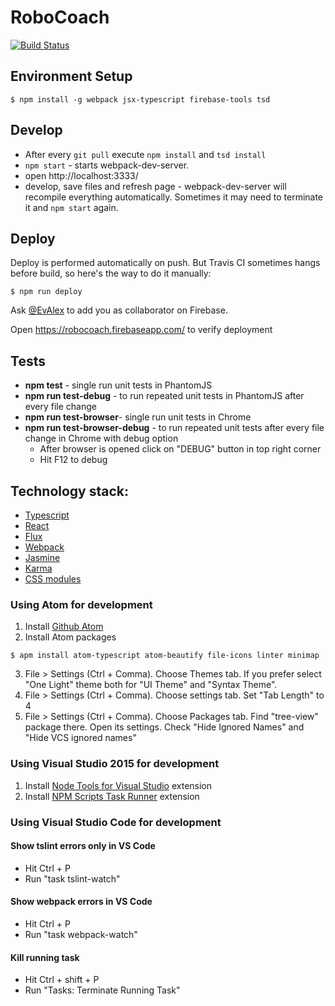 ﻿# RoboCoach

[![Build Status](https://api.travis-ci.org/EvAlex/RoboCoach.svg?branch=master)](http://travis-ci.org/EvAlex/RoboCoach)

## Environment Setup
```shell
$ npm install -g webpack jsx-typescript firebase-tools tsd
```

## Develop
* After every `git pull` execute `npm install` and `tsd install`
* `npm start` - starts webpack-dev-server.
* open http://localhost:3333/
* develop, save files and refresh page - webpack-dev-server will recompile everything automatically. Sometimes it may need to terminate it and `npm start` again.

## Deploy
Deploy is performed automatically on push. But Travis CI sometimes hangs before build, so here's the way to do it manually:
```shell
$ npm run deploy
```
Ask [@EvAlex](https://github.com/evalex/) to add you as collaborator on Firebase.

Open https://robocoach.firebaseapp.com/ to verify deployment


## Tests
* **npm test** - single run unit tests in PhantomJS
* **npm run test-debug** - to run repeated unit tests in PhantomJS after every file change
* **npm run test-browser**- single run unit tests in Chrome
* **npm run test-browser-debug** - to run repeated unit tests after every file change in Chrome with debug option
    * After browser is opened click on "DEBUG" button in top right corner
    * Hit F12 to debug


## Technology stack:
* [Typescript](https://github.com/Microsoft/TypeScript)
* [React](https://github.com/facebook/react)
* [Flux](https://github.com/facebook/flux)
* [Webpack](https://github.com/webpack/webpack)
* [Jasmine](https://github.com/jasmine/jasmine)
* [Karma](https://github.com/karma-runner/karma)
* [CSS modules](https://github.com/css-modules/css-modules)


### Using Atom for development
1. Install [Github Atom](https://atom.io/)
2. Install Atom packages
```shell
$ apm install atom-typescript atom-beautify file-icons linter minimap
```
3. File > Settings (Ctrl + Comma). Choose Themes tab. If you prefer select "One Light" theme both for "UI Theme" and "Syntax Theme".
4. File > Settings (Ctrl + Comma). Choose settings tab. Set "Tab Length" to 4
5. File > Settings (Ctrl + Comma). Choose Packages tab. Find "tree-view" package there. Open its settings. Check "Hide Ignored Names" and "Hide VCS ignored names"


### Using Visual Studio 2015 for development
1. Install [Node Tools for Visual Studio](https://github.com/Microsoft/nodejstools/releases) extension
2. Install [NPM Scripts Task Runner](https://visualstudiogallery.msdn.microsoft.com/8f2f2cbc-4da5-43ba-9de2-c9d08ade4941?SRC=VSIDE) extension

### Using Visual Studio Code for development
#### Show tslint errors only in VS Code
* Hit Ctrl + P
* Run "task tslint-watch"

#### Show webpack errors in VS Code
* Hit Ctrl + P
* Run "task webpack-watch"

#### Kill running task
* Hit Ctrl + shift + P
* Run "Tasks: Terminate Running Task"
